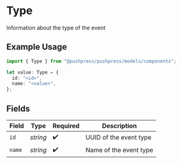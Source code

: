 # Type

Information about the type of the event

## Example Usage

```typescript
import { Type } from "@pushpress/pushpress/models/components";

let value: Type = {
  id: "<id>",
  name: "<value>",
};
```

## Fields

| Field                  | Type                   | Required               | Description            |
| ---------------------- | ---------------------- | ---------------------- | ---------------------- |
| `id`                   | *string*               | :heavy_check_mark:     | UUID of the event type |
| `name`                 | *string*               | :heavy_check_mark:     | Name of the event type |